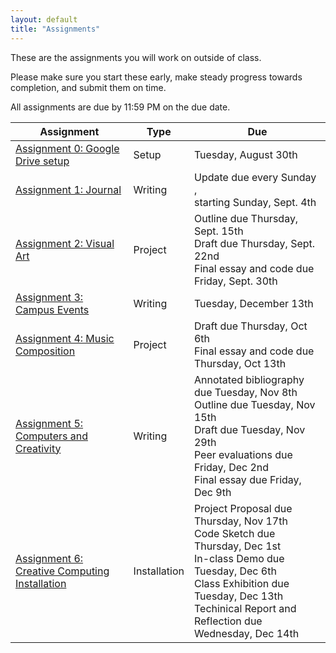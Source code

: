 ```yaml
---
layout: default
title: "Assignments"
---
```


These are the assignments you will work on outside of class.

Please make sure you start these early, make steady progress towards completion, and submit them on time.

All assignments are due by 11:59 PM on the due date.

Assignment | Type | Due
---------- | ---- |  ---
[Assignment 0: Google Drive setup](assign00.html) | Setup | Tuesday, August 30th 
[Assignment 1: Journal](assign01.html) | Writing | Update due every Sunday ,<br>starting Sunday, Sept. 4th
[Assignment 2: Visual Art](assign02.html) | Project | Outline due Thursday, Sept. 15th <br>Draft due Thursday, Sept. 22nd <br>Final essay and code due Friday, Sept. 30th
[Assignment 3: Campus Events](assign03.html) | Writing | Tuesday, December 13th
[Assignment 4: Music Composition](assign04.html) | Project | Draft due Thursday, Oct 6th<br>Final essay and code due Thursday, Oct 13th
[Assignment 5: Computers and Creativity](assign05.html) | Writing | Annotated bibliography due Tuesday, Nov 8th<br>Outline due Tuesday, Nov 15th<br>Draft due Tuesday, Nov 29th<br>Peer evaluations due Friday, Dec 2nd<br>Final essay due Friday, Dec 9th
[Assignment 6: Creative Computing Installation](assign06.html) | Installation | Project Proposal due Thursday, Nov 17th<br>Code Sketch due Thursday, Dec 1st<br>In-class Demo due Tuesday, Dec 6th<br>Class Exhibition due Tuesday, Dec 13th<br>Techinical Report and Reflection due Wednesday, Dec 14th
